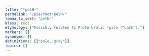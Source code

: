 ```yaml
---
title: "*pelH-"
permalink: "/pie/root/pelH-"
lemma_to_sort: "pelh-"
klass: root
etymology: ["Possibly related to Proto-Uralic *piľe (“dark”)."]
markers: []
synonyms: []
definitions: [["pale, gray"]]
topics: []
---
```

